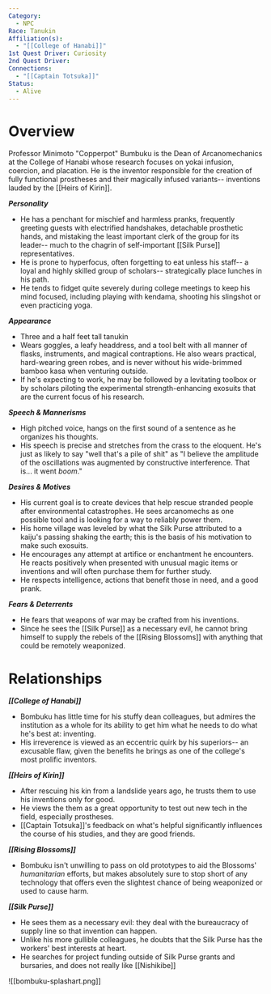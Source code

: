 ```yaml
---
Category:
  - NPC
Race: Tanukin
Affiliation(s):
  - "[[College of Hanabi]]"
1st Quest Driver: Curiosity
2nd Quest Driver: 
Connections:
  - "[[Captain Totsuka]]"
Status:
  - Alive
---
```


# Overview
Professor Minimoto "Copperpot" Bumbuku is the Dean of Arcanomechanics at the College of Hanabi whose research focuses on yokai infusion, coercion, and placation. He is the inventor responsible for the creation of fully functional prostheses and their magically infused variants-- inventions lauded by the [[Heirs of Kirin]].

***Personality*** 
- He has a penchant for mischief and harmless pranks, frequently greeting guests with electrified handshakes, detachable prosthetic hands, and mistaking the least important clerk of the group for its leader-- much to the chagrin of self-important [[Silk Purse]] representatives. 
- He is prone to hyperfocus, often forgetting to eat unless his staff-- a loyal and highly skilled group of scholars-- strategically place lunches in his path. 
- He tends to fidget quite severely during college meetings to keep his mind focused, including playing with kendama, shooting his slingshot or even practicing yoga.

***Appearance***
- Three and a half feet tall tanukin
- Wears goggles, a leafy headdress, and a tool belt with all  manner of flasks, instruments, and magical contraptions. He also wears practical, hard-wearing green robes, and is never without his wide-brimmed bamboo kasa when venturing outside.
- If he's expecting to work, he may be followed by a levitating toolbox or by scholars piloting the experimental strength-enhancing exosuits that are the current focus of his research.

***Speech & Mannerisms***
- High pitched voice, hangs on the first sound of a sentence as he organizes his thoughts.
- His speech is precise and stretches from the crass to the eloquent. He's just as likely to say "well that's a pile of shit" as "I believe the amplitude of the oscillations was augmented by constructive interference. That is... it went *boom*."

***Desires & Motives***
- His current goal is to create devices that help rescue stranded people after environmental catastrophes. He sees arcanomechs as one possible tool and is looking for a way to reliably power them.
- His home village was leveled by what the Silk Purse attributed to a kaiju's passing shaking the earth; this is the basis of his motivation to make such exosuits.
- He encourages any attempt at artifice or enchantment he encounters. He reacts positively when presented with unusual magic items or inventions and will often purchase them for further study.
- He respects intelligence, actions that benefit those in need, and a good prank.

***Fears & Deterrents***
- He fears that weapons of war may be crafted from his inventions.
- Since he sees the [[Silk Purse]] as a necessary evil, he cannot bring himself to supply the rebels of the [[Rising Blossoms]] with anything that could be remotely weaponized.

# Relationships

***[[College of Hanabi]]***
- Bombuku has little time for his stuffy dean colleagues, but admires the institution as a whole for its ability to get him what he needs to do what he's best at: inventing.
- His irreverence is viewed as an eccentric quirk by his superiors-- an excusable flaw, given the benefits he brings as one of the college's most prolific inventors.

***[[Heirs of Kirin]]***
- After rescuing his kin from a landslide years ago, he trusts them to use his inventions only for good.
- He views the them as a great opportunity to test out new tech in the field, especially prostheses.
- [[Captain Totsuka]]'s feedback on what's helpful significantly influences the course of his studies, and they are good friends.

***[[Rising Blossoms]]***
- Bombuku isn't unwilling to pass on old prototypes to aid the Blossoms' *humanitarian* efforts, but makes absolutely sure to stop short of any technology that offers even the slightest chance of being weaponized or used to cause harm.

***[[Silk Purse]]***
- He sees them as a necessary evil: they deal with the bureaucracy of supply line so that invention can happen.
- Unlike his more gullible colleagues, he doubts that the Silk Purse has the workers' best interests at heart.
- He searches for project funding outside of Silk Purse grants and bursaries, and does not really like [[Nishikibe]]

![[bombuku-splashart.png]]

